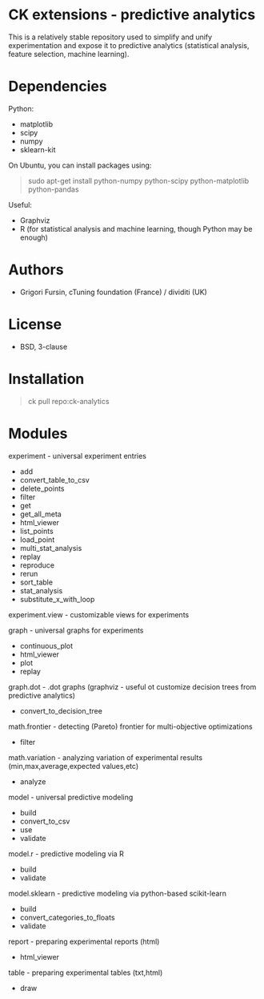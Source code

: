 CK extensions - predictive analytics
====================================

This is a relatively stable repository used to simplify and unify
experimentation and expose it to predictive analytics
(statistical analysis, feature selection, machine learning).

Dependencies
============

Python:
* matplotlib
* scipy
* numpy
* sklearn-kit

On Ubuntu, you can install packages using:
> sudo apt-get install python-numpy python-scipy python-matplotlib python-pandas

Useful:

* Graphviz
* R (for statistical analysis and machine learning, though Python may be enough)

Authors
=======

* Grigori Fursin, cTuning foundation (France) / dividiti (UK)

License
=======
* BSD, 3-clause

Installation
============

> ck pull repo:ck-analytics

Modules
=======

experiment - universal experiment entries
  * add
  * convert_table_to_csv
  * delete_points
  * filter
  * get
  * get_all_meta
  * html_viewer
  * list_points
  * load_point
  * multi_stat_analysis
  * replay
  * reproduce
  * rerun
  * sort_table
  * stat_analysis
  * substitute_x_with_loop

experiment.view - customizable views for experiments

graph - universal graphs for experiments
  * continuous_plot
  * html_viewer
  * plot
  * replay

graph.dot - .dot graphs (graphviz - useful ot customize decision trees from predictive analytics)
  * convert_to_decision_tree

math.frontier - detecting (Pareto) frontier for multi-objective optimizations
  * filter

math.variation - analyzing variation of experimental results (min,max,average,expected values,etc)
  * analyze

model - universal predictive modeling
  * build
  * convert_to_csv
  * use
  * validate

model.r - predictive modeling via R
  * build
  * validate

model.sklearn - predictive modeling via python-based scikit-learn
  * build
  * convert_categories_to_floats
  * validate

report - preparing experimental reports (html)
  * html_viewer

table - preparing experimental tables (txt,html)
  * draw
